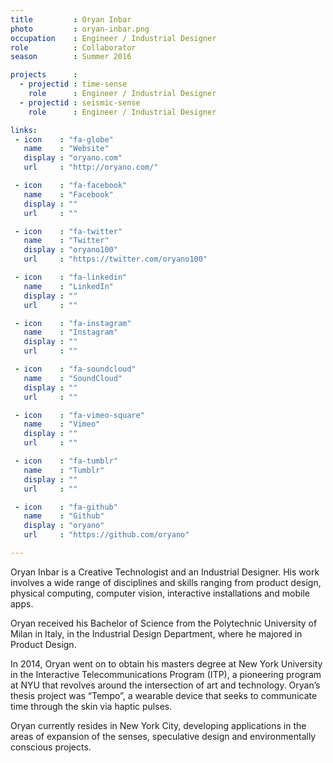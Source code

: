 ```yaml
---
title         : Oryan Inbar
photo         : oryan-inbar.png
occupation    : Engineer / Industrial Designer
role          : Collaborator
season        : Summer 2016

projects      : 
  - projectid : time-sense
    role      : Engineer / Industrial Designer
  - projectid : seismic-sense
    role      : Engineer / Industrial Designer

links:
 - icon    : "fa-globe"
   name    : "Website"
   display : "oryano.com"
   url     : "http://oryano.com/"

 - icon    : "fa-facebook"
   name    : "Facebook"
   display : ""
   url     : ""

 - icon    : "fa-twitter"
   name    : "Twitter"
   display : "oryano100"
   url     : "https://twitter.com/oryano100"

 - icon    : "fa-linkedin"
   name    : "LinkedIn"
   display : ""
   url     : ""

 - icon    : "fa-instagram"
   name    : "Instagram"
   display : ""
   url     : ""

 - icon    : "fa-soundcloud"
   name    : "SoundCloud"
   display : ""
   url     : ""

 - icon    : "fa-vimeo-square"
   name    : "Vimeo"
   display : ""
   url     : ""

 - icon    : "fa-tumblr"
   name    : "Tumblr"
   display : ""
   url     : ""

 - icon    : "fa-github"
   name    : "Github"
   display : "oryano"
   url     : "https://github.com/oryano"

---
```

Oryan Inbar is a Creative Technologist and an Industrial Designer. His work involves a wide range of disciplines and skills ranging from product design, physical computing, computer vision, interactive installations and mobile apps.

Oryan received his Bachelor of Science from the Polytechnic University of Milan in Italy, in the Industrial Design Department, where he majored in Product Design.

In 2014, Oryan went on to obtain his masters degree at New York University in the Interactive Telecommunications Program (ITP), a pioneering program at NYU that revolves around the intersection of art and technology. Oryan’s thesis project was “Tempo”, a wearable device that seeks to communicate time through the skin via haptic pulses.

Oryan currently resides in New York City, developing applications in the areas of expansion of the senses, speculative design and environmentally conscious projects.